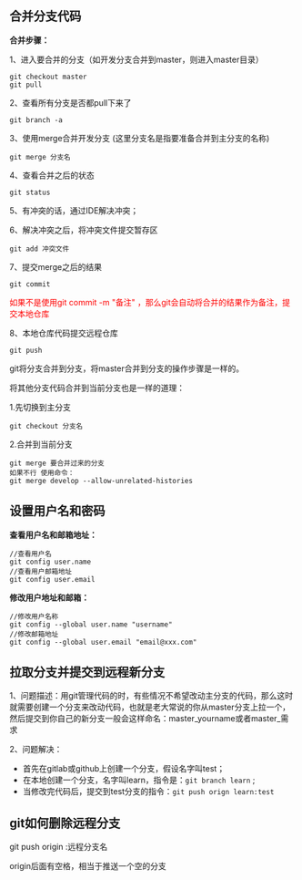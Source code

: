 ## 合并分支代码

**合并步骤：**

1、进入要合并的分支（如开发分支合并到master，则进入master目录）

```
git checkout master
git pull
```

2、查看所有分支是否都pull下来了

```
git branch -a
```

3、使用merge合并开发分支 (这里分支名是指要准备合并到主分支的名称)

```
git merge 分支名
```

4、查看合并之后的状态

```
git status 
```

5、有冲突的话，通过IDE解决冲突；

6、解决冲突之后，将冲突文件提交暂存区

```
git add 冲突文件
```

7、提交merge之后的结果

```
git commit 
```

<p style='color:red'>如果不是使用git commit -m "备注" ，那么git会自动将合并的结果作为备注，提交本地仓库</p>

8、本地仓库代码提交远程仓库

```
git push
```

git将分支合并到分支，将master合并到分支的操作步骤是一样的。

将其他分支代码合并到当前分支也是一样的道理：

1.先切换到主分支

```
git checkout 分支名
```

2.合并到当前分支

```
git merge 要合并过来的分支
如果不行 使用命令：
git merge develop --allow-unrelated-histories
```



## 设置用户名和密码

**查看用户名和邮箱地址：**

```shell
//查看用户名
git config user.name
//查看用户邮箱地址
git config user.email
```

**修改用户地址和邮箱：**

```shell
//修改用户名称
git config --global user.name "username"
//修改邮箱地址
git config --global user.email "email@xxx.com"
```

## 拉取分支并提交到远程新分支

1、问题描述：用git管理代码的时，有些情况不希望改动主分支的代码，那么这时就需要创建一个分支来改动代码，也就是老大常说的你从master分支上拉一个，然后提交到你自己的新分支一般会这样命名：master_yourname或者master_需求

2、问题解决：

- 首先在gitlab或github上创建一个分支，假设名字叫test；
- 在本地创建一个分支，名字叫learn，指令是：`git branch learn` ;
- 当修改完代码后，提交到test分支的指令：`git push orign learn:test`

## git如何删除远程分支

git push origin :远程分支名

origin后面有空格，相当于推送一个空的分支

